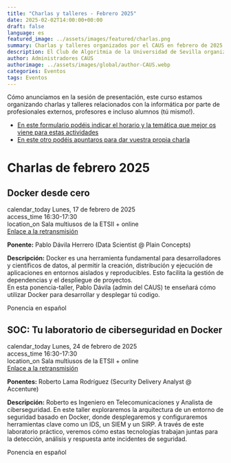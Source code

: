 ```yaml
---
title: "Charlas y talleres - Febrero 2025"
date: 2025-02-02T14:00:00+00:00
draft: false
language: es
featured_image: ../assets/images/featured/charlas.png
summary: Charlas y talleres organizados por el CAUS en febrero de 2025. Se trata de ponencias sobre informática tanto de profesionales como de estudiantes.
description: El Club de Algoritmia de la Universidad de Sevilla organiza una serie de charlas y talleres prácticos en temas de informática, dirigidos por expertos de la industria, profesores y estudiantes de la propia universidad. Estas actividades ofrecen una excelente oportunidad para profundizar en diversos temas y habilidades en programación y algoritmia, además de promover el intercambio de conocimientos entre la comunidad académica ¡Anímate a participar y contribuir con tus propias ideas!
author: Administradores CAUS
authorimage: ../assets/images/global/author-CAUS.webp
categories: Eventos
tags: Eventos
---
```


Cómo anunciamos en la sesión de presentación, este curso estamos organizando charlas y talleres relacionados con la informática por parte de profesionales externos, profesores e incluso alumnos (tú mismo!).

- [En este formulario podéis indicar el horario y la temática que mejor os viene para estas actividades](https://forms.gle/aMjuhZWht8kFMocd9)
- [En este otro podéis apuntaros para dar vuestra propia charla](https://forms.gle/yY9WpbA6Lof41ufa7)

<link href="https://fonts.googleapis.com/icon?family=Material+Icons" rel="stylesheet">


# Charlas de febrero 2025

<div class="space-y-6 dark:bg-gray-900 dark:text-gray-100">
  <div class="border border-gray-200 rounded-lg p-4 md:p-6 bg-white shadow-xs dark:bg-gray-800 dark:border-gray-700">
    <h2 class="text-lg font-semibold text-gray-800 dark:text-white">Docker desde cero</h2>
    <div class="mt-4 text-gray-600 dark:text-gray-300 space-y-2">
      <div class="flex items-center space-x-2">
        <span class="material-icons dark:text-gray-100">calendar_today</span>
        <span class="text-sm md:text-base">Lunes, 17 de febrero de 2025</span>
      </div>
      <div class="flex items-center space-x-2">
        <span class="material-icons dark:text-gray-100">access_time</span>
        <span class="text-sm md:text-base">16:30-17:30</span>
      </div>
      <div class="flex items-center space-x-2">
        <span class="material-icons dark:text-gray-100">location_on</span>
        <span class="text-sm md:text-base">Sala multiusos de la ETSII + online</span>
      </div>
      <div class="flex items-center space-x-2">
        <a href="https://meet.google.com/chr-pxjf-dkj">Enlace a la retransmisión</a>
      </div>
      <p class="mt-4 text-sm md:text-base text-gray-500 dark:text-gray-400"><strong>Ponente:</strong> Pablo Dávila Herrero (Data Scientist @ Plain Concepts)</p>
      <p class="text-sm md:text-base text-gray-500 dark:text-gray-400"><strong>Descripción:</strong> Docker es una herramienta fundamental para desarrolladores y científicos de datos, al permitir la creación, distribución y ejecución de aplicaciones en entornos aislados y reproducibles. Esto facilita la gestión de dependencias y el despliegue de proyectos.<br>
      En esta ponencia-taller, Pablo Dávila (admin del CAUS) te enseñará cómo utilizar Docker para desarrollar y desplegar tú codigo.</p>
      <p class="text-sm md:text-base text-gray-500 dark:text-gray-400">Ponencia en español</p>
    </div>
  </div>

  <div class="border border-gray-200 rounded-lg p-4 md:p-6 bg-white shadow-xs dark:bg-gray-800 dark:border-gray-700">
    <h2 class="text-lg font-semibold text-gray-800 dark:text-white">SOC: Tu laboratorio de ciberseguridad en Docker</h2>
    <div class="mt-4 text-gray-600 dark:text-gray-300 space-y-2">
      <div class="flex items-center space-x-2">
        <span class="material-icons dark:text-gray-100">calendar_today</span>
        <span class="text-sm md:text-base">Lunes, 24 de febrero de 2025</span>
      </div>
      <div class="flex items-center space-x-2">
        <span class="material-icons dark:text-gray-100">access_time</span>
        <span class="text-sm md:text-base">16:30-17:30</span>
      </div>
      <div class="flex items-center space-x-2">
        <span class="material-icons dark:text-gray-100">location_on</span>
        <span class="text-sm md:text-base">Sala multiusos de la ETSII + online</span>
      </div>
      <div class="flex items-center space-x-2">
        <span class="text-sm md:text-base"><a href="https://meet.google.com/mad-seuo-rad">Enlace a la retransmisión</a></span>
      </div>
      <p class="mt-4 text-sm md:text-base text-gray-500 dark:text-gray-400"><strong>Ponentes:</strong> Roberto Lama Rodríguez (Security Delivery Analyst @ Accenture)</p>
      <p class="text-sm md:text-base text-gray-500 dark:text-gray-400"><strong>Descripción:</strong> Roberto es Ingeniero en Telecomunicaciones y Analista de ciberseguridad. En este taller exploraremos la arquitectura de un entorno de seguridad basado en Docker, donde desplegaremos y configuraremos herramientas clave como un IDS, un SIEM y un SIRP. A través de este laboratorio práctico, veremos cómo estas tecnologías trabajan juntas para la detección, análisis y respuesta ante incidentes de seguridad.</p>
      <p class="text-sm md:text-base text-gray-500 dark:text-gray-400">Ponencia en español</p>
    </div>
  </div>

</div>
